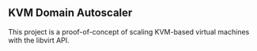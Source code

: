 KVM Domain Autoscaler
---------------------

This project is a proof-of-concept of scaling KVM-based virtual machines with the libvirt API.
